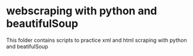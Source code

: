 # webscraping with python and beautifulSoup
This folder contains scripts to practice xml and html scraping with python and beatifulSoup
